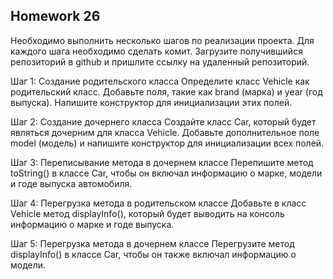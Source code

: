 ## Homework 26
Необходимо выполнить несколько шагов по реализации проекта. Для каждого шага необходимо сделать комит. Загрузите получившийся репозиторий в github и пришлите ссылку на удаленный репозиторий.

Шаг 1: Создание родительского класса
Определите класс Vehicle как родительский класс. Добавьте поля, такие как brand (марка) и year (год выпуска). Напишите конструктор для инициализации этих полей.

Шаг 2: Создание дочернего класса
Создайте класс Car, который будет являться дочерним для класса Vehicle. Добавьте дополнительное поле model (модель) и напишите конструктор для инициализации всех полей.

Шаг 3: Переписывание метода в дочернем классе
Перепишите метод toString() в классе Car, чтобы он включал информацию о марке, модели и годе выпуска автомобиля.

Шаг 4: Перегрузка метода в родительском классе
Добавьте в класс Vehicle метод displayInfo(), который будет выводить на консоль информацию о марке и годе выпуска.

Шаг 5: Перегрузка метода в дочернем классе
Перегрузите метод displayInfo() в классе Car, чтобы он также включал информацию о модели.